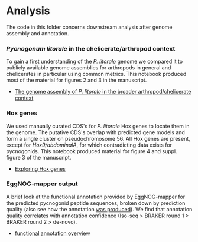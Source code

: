 # Analysis

The code in this folder concerns downstream analysis after genome assembly and annotation.

### _Pycnogonum litorale_ in the chelicerate/arthropod context

To gain a first understanding of the _P. litorale_ genome we compared it to publicly available
genome assemblies for arthropods in general and chelicerates in particular using common metrics.
This notebook produced most of the material for figures 2 and 3 in the manuscript.

- [The genome assembly of _P. litorale_ in the broader arthropod/chelicerate context](genomic_context.ipynb)

### Hox genes

We used manually curated CDS's for _P. litorale_ Hox genes to locate them in the genome. The
putative CDS's overlap with predicted gene models and form a single cluster on pseudochromosome 56.
All Hox genes are present, except for _Hox9/abdominalA_, for which contradicting data exists for
pycnogonids. This notebook produced material for figure 4 and suppl. figure 3 of the manuscript.

- [Exploring Hox genes](hoxfinder.ipynb)

### EggNOG-mapper output

A brief look at the functional annotation provided by EggNOG-mapper for the predicted pycnogonid
peptide sequences, broken down by prediction quality (also see how the annotation [was
produced](../06-annotation/README.md)). We find that annotation quality correlates with annotation
confidence (Iso-seq > BRAKER round 1 > BRAKER round 2 > de-novo).

- [functional annotation overview](emapper_output.ipynb)
